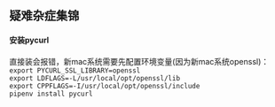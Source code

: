 ## 疑难杂症集锦
#### 安装pycurl
直接装会报错，新mac系统需要先配置环境变量(因为新mac系统openssl)：  
`export PYCURL_SSL_LIBRARY=openssl`  
`export LDFLAGS=-L/usr/local/opt/openssl/lib`  
`export CPPFLAGS=-I/usr/local/opt/openssl/include`  
`pipenv install pycurl`  
